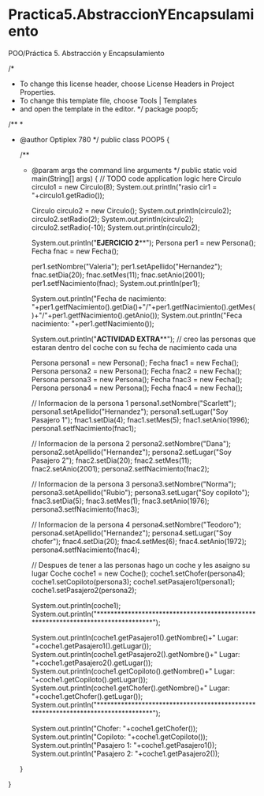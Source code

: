 # Practica5.AbstraccionYEncapsulamiento
POO/Práctica 5. Abstracción y Encapsulamiento


/*
 * To change this license header, choose License Headers in Project Properties.
 * To change this template file, choose Tools | Templates
 * and open the template in the editor.
 */
package poop5;

/**
 *
 * @author Optiplex 780
 */
public class POOP5 {

    /**
     * @param args the command line arguments
     */
    public static void main(String[] args) {
        // TODO code application logic here
        Circulo circulo1 = new Circulo(8);
        System.out.println("rasio cir1 = "+circulo1.getRadio());
        
        Circulo circulo2 = new Circulo();
        System.out.println(circulo2);
        circulo2.setRadio(2);
        System.out.println(circulo2);
        circulo2.setRadio(-10);
        System.out.println(circulo2);
        
        System.out.println("**************EJERCICIO 2****************");
        Persona per1 = new Persona();
        Fecha fnac = new Fecha();
        
        per1.setNombre("Valeria");
        per1.setApellido("Hernandez");
        fnac.setDia(20);
        fnac.setMes(11);
        fnac.setAnio(2001);
        per1.setfNacimiento(fnac);
        System.out.println(per1);
                
        System.out.println("Fecha de nacimiento: "+per1.getfNacimiento().getDia()+"/"+per1.getfNacimiento().getMes()+"/"+per1.getfNacimiento().getAnio());
        System.out.println("Feca nacimiento: "+per1.getfNacimiento());
        
        System.out.println("**************ACTIVIDAD EXTRA****************");
        // creo las personas que estaran dentro del coche con su fecha de nacimiento cada una
        
        Persona persona1 = new Persona();
        Fecha fnac1 = new Fecha();
        Persona persona2 = new Persona();
        Fecha fnac2 = new Fecha();
        Persona persona3 = new Persona();
        Fecha fnac3 = new Fecha();
        Persona persona4 = new Persona();
        Fecha fnac4 = new Fecha();
        
        // Informacion de la persona 1
        persona1.setNombre("Scarlett");
        persona1.setApellido("Hernandez");
        persona1.setLugar("Soy Pasajero 1");
        fnac1.setDia(4);
        fnac1.setMes(5);
        fnac1.setAnio(1996);
        persona1.setfNacimiento(fnac1);
        
        // Informacion de la persona 2
        persona2.setNombre("Dana");
        persona2.setApellido("Hernandez");
        persona2.setLugar("Soy Pasajero 2");
        fnac2.setDia(20);
        fnac2.setMes(11);
        fnac2.setAnio(2001);
        persona2.setfNacimiento(fnac2);
        
        // Informacion de la persona 3
        persona3.setNombre("Norma");
        persona3.setApellido("Rubio");
        persona3.setLugar("Soy copiloto");
        fnac3.setDia(5);
        fnac3.setMes(1);
        fnac3.setAnio(1976);
        persona3.setfNacimiento(fnac3);
        
        // Informacion de la persona 4
        persona4.setNombre("Teodoro");
        persona4.setApellido("Hernandez");
        persona4.setLugar("Soy chofer");
        fnac4.setDia(20);
        fnac4.setMes(6);
        fnac4.setAnio(1972);
        persona4.setfNacimiento(fnac4);
        
        // Despues de tener a las personas hago un coche y les asaigno su lugar 
        Coche coche1 = new Coche();
        coche1.setChofer(persona4);
        coche1.setCopiloto(persona3);
        coche1.setPasajero1(persona1);
        coche1.setPasajero2(persona2);
        
        System.out.println(coche1);
        System.out.println("*********************************************************************************");
   
        System.out.println(coche1.getPasajero1().getNombre()+" Lugar: "+coche1.getPasajero1().getLugar());
        System.out.println(coche1.getPasajero2().getNombre()+" Lugar: "+coche1.getPasajero2().getLugar());
        System.out.println(coche1.getCopiloto().getNombre()+" Lugar: "+coche1.getCopiloto().getLugar());
        System.out.println(coche1.getChofer().getNombre()+" Lugar: "+coche1.getChofer().getLugar());
        System.out.println("*********************************************************************************");
      
        System.out.println("Chofer: "+coche1.getChofer());
        System.out.println("Copiloto: "+coche1.getCopiloto());
        System.out.println("Pasajero 1: "+coche1.getPasajero1());
        System.out.println("Pasajero 2: "+coche1.getPasajero2());
         
         
    }
    
}
